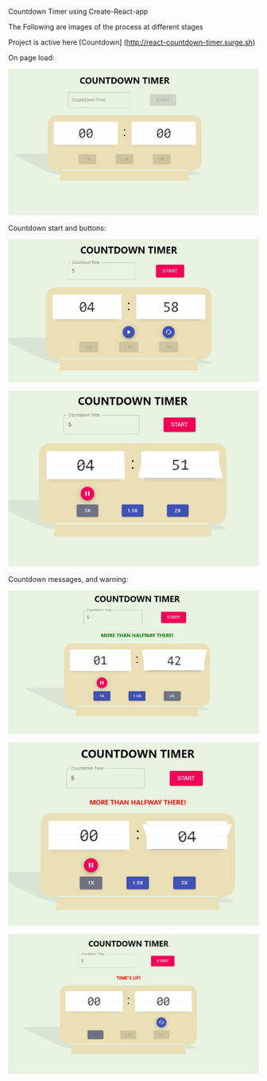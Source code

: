 Countdown Timer using Create-React-app

The Following are images of the process at different stages

Project is active here [Countdown] (http://react-countdown-timer.surge.sh)

On page load:
<p align='center'>
    <img src="src/images/countdownStart.PNG">
</P>

Countdown start and buttons:
<p align='center'>
    <img src="src/images/countdownChange.PNG">
<p>

<p align='center'>
    <img src="src/images/countdownButtons.PNG">
<p>

Countdown messages, and warning:

<p align='center'>
    <img src="src/images/countdownText.PNG">
<p>

<p align='center'>
    <img src="src/images/countdownWarning.PNG">
<p>

<p align='center'>
    <img src="src/images/countdownOver.PNG">
<p>
